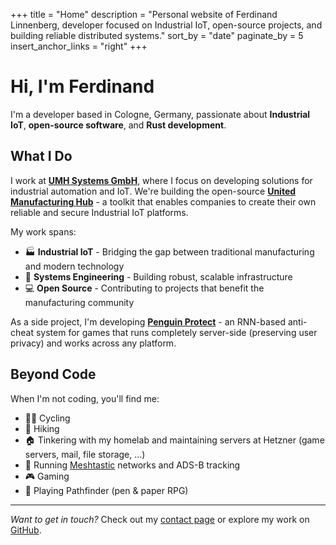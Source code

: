 +++
title = "Home"
description = "Personal website of Ferdinand Linnenberg, developer focused on Industrial IoT, open-source projects, and building reliable distributed systems."
sort_by = "date"
paginate_by = 5
insert_anchor_links = "right"
+++

# Hi, I'm Ferdinand

I'm a developer based in Cologne, Germany, passionate about **Industrial IoT**, **open-source software**, and **Rust development**.

## What I Do

I work at [**UMH Systems GmbH**](https://umh.app), where I focus on developing solutions for industrial automation and IoT. We're building the open-source [**United Manufacturing Hub**](https://github.com/united-manufacturing-hub/united-manufacturing-hub) - a toolkit that enables companies to create their own reliable and secure Industrial IoT platforms.

My work spans:
- 🏭 **Industrial IoT** - Bridging the gap between traditional manufacturing and modern technology
- 🔧 **Systems Engineering** - Building robust, scalable infrastructure  
- 💻 **Open Source** - Contributing to projects that benefit the manufacturing community

As a side project, I'm developing [**Penguin Protect**](https://penguin-protect.app/) - an RNN-based anti-cheat system for games that runs completely server-side (preserving user privacy) and works across any platform.

## Beyond Code

When I'm not coding, you'll find me:
- 🚴‍♂️ Cycling
- 🥾 Hiking
- 🏠 Tinkering with my homelab and maintaining servers at Hetzner (game servers, mail, file storage, ...)
- 📡 Running [Meshtastic](https://meshtastic.org/) networks and ADS-B tracking
- 🎮 Gaming
- 🎲 Playing Pathfinder (pen & paper RPG)

---

*Want to get in touch?* Check out my [contact page](/contact/) or explore my work on [GitHub](https://github.com/Scarjit).
